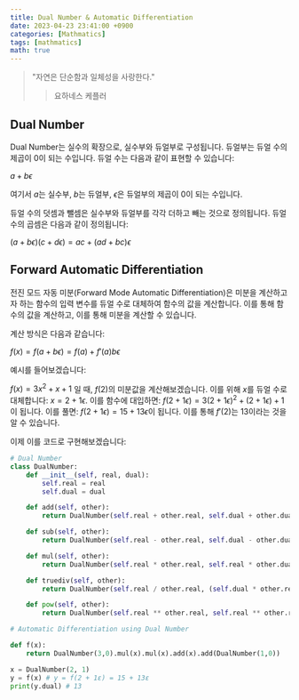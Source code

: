 ```yaml
---
title: Dual Number & Automatic Differentiation
date: 2023-04-23 23:41:00 +0900
categories: [Mathmatics]
tags: [mathmatics]
math: true
---
```


> "자연은 단순함과 일체성을 사랑한다."
>> 요하네스 케플러

## Dual Number

Dual Number는 실수의 확장으로, 실수부와 듀얼부로 구성됩니다. 듀얼부는 듀얼 수의 제곱이 0이 되는 수입니다. 듀얼 수는 다음과 같이 표현할 수 있습니다:

$a + b\epsilon$

여기서 $a$는 실수부, $b$는 듀얼부, $\epsilon$은 듀얼부의 제곱이 0이 되는 수입니다.

듀얼 수의 덧셈과 뺄셈은 실수부와 듀얼부를 각각 더하고 빼는 것으로 정의됩니다. 듀얼 수의 곱셈은 다음과 같이 정의됩니다:

$(a + b\epsilon)(c + d\epsilon) = ac + (ad + bc)\epsilon$

## Forward Automatic Differentiation

전진 모드 자동 미분(Forward Mode Automatic Differentiation)은 미분을 계산하고자 하는 함수의 입력 변수를 듀얼 수로 대체하여 함수의 값을 계산합니다. 이를 통해 함수의 값을 계산하고, 이를 통해 미분을 계산할 수 있습니다.

계산 방식은 다음과 같습니다:

$f(x) = f(a + b\epsilon) = f(a) + f'(a)b\epsilon$

예시를 들어보겠습니다:

$f(x) = 3x^2 + x + 1$ 일 때, $f(2)$의 미분값을 계산해보겠습니다.
이를 위해 $x$를 듀얼 수로 대체합니다: $x = 2 + 1\epsilon$. 
이를 함수에 대입하면: $f(2 + 1\epsilon) = 3(2 + 1\epsilon)^2 + (2 + 1\epsilon) + 1$이 됩니다.
이를 풀면: $f(2 + 1\epsilon) = 15 + 13\epsilon$이 됩니다. 
이를 통해 $f'(2)$는 13이라는 것을 알 수 있습니다.

이제 이를 코드로 구현해보겠습니다:

```python
# Dual Number
class DualNumber:
    def __init__(self, real, dual):
        self.real = real
        self.dual = dual

    def add(self, other):
        return DualNumber(self.real + other.real, self.dual + other.dual)

    def sub(self, other):
        return DualNumber(self.real - other.real, self.dual - other.dual)

    def mul(self, other):
        return DualNumber(self.real * other.real, self.real * other.dual + self.dual * other.real)

    def truediv(self, other):
        return DualNumber(self.real / other.real, (self.dual * other.real - self.real * other.dual) / (other.real ** 2))

    def pow(self, other):
        return DualNumber(self.real ** other.real, self.real ** other.real * (other.dual * np.log(self.real) + other.real * self.dual / self.real))

# Automatic Differentiation using Dual Number

def f(x):
    return DualNumber(3,0).mul(x).mul(x).add(x).add(DualNumber(1,0))

x = DualNumber(2, 1)
y = f(x) # y = f(2 + 1ε) = 15 + 13ε
print(y.dual) # 13
```
